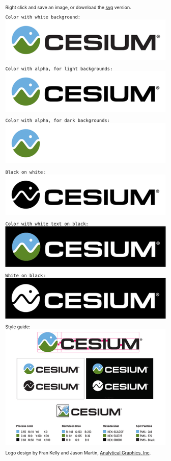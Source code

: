 Right click and save an image, or download the <a href="logos/Cesium_Logo_Color.SVG">svg</a> version.

<pre>Color with white background:
<img src="logos/Cesium_Logo_Color.jpg" />

Color with alpha, for light backgrounds:
<img src="logos/Cesium_Logo_Color_1.png" />

Color with alpha, for dark backgrounds:
<img src="logos/Cesium_Logo_Color_2.png" />

Black on white:
<img src="logos/Cesium_Logo_Black.jpg" />

Color with white text on black: 
<img src="logos/Cesium_Logo_Color_onBlack.jpg" />

White on black:
<img src="logos/Cesium_Logo_White.jpg" /></pre>

Style guide:
<img src="logos/Cesium_Logo_StyleGuide.jpg" />

Logo design by Fran Kelly and Jason Martin, [Analytical Graphics, Inc](http://www.agi.com/).

